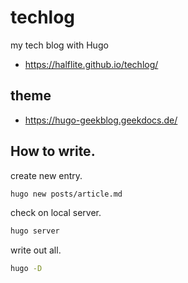 # techlog
my tech blog with Hugo

* https://halflite.github.io/techlog/

## theme

* https://hugo-geekblog.geekdocs.de/

## How to write.

create new entry.

```sh
hugo new posts/article.md
```

check on local server.

```sh
hugo server
```

write out all.

```sh
hugo -D
```